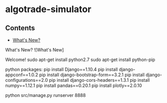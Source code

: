 # algotrade-simulator

## Contents

- [What's New?](#whats-new)

<a name="whats-new">What's New?</a>
![What's New]


Welcome!
sudo apt-get install python2.7
sudo apt-get install python-pip

python packages:
pip install Django==1.10.4
pip install django-appconf==1.0.2
pip install django-bootstrap-form==3.2.1
pip install django-configurations==2.0
pip install django-cors-headers==1.3.1
pip install numpy==1.12.1
pip install pandas==0.20.1
pip install plotly==2.0.10

python src/manage.py runserver 8888